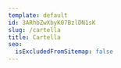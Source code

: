 ```yaml
---
template: default
id: 3ARhbZwXbyK07BzlDN1sK
slug: /cartella
title: Cartella
seo:
  isExcludedFromSitemap: false
---
```

